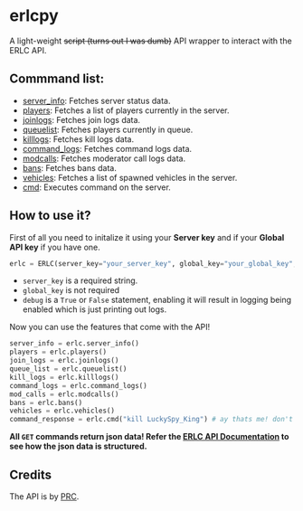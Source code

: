 # erlcpy
A light-weight ~~script (turns out I was dumb)~~ API wrapper to interact with the ERLC API.

## Commmand list:
- [server_info](https://apidocs.policeroleplay.community/for-developers/api-reference#server): Fetches server status data.
- [players](https://apidocs.policeroleplay.community/for-developers/api-reference#server-players): Fetches a list of players currently in the server.
- [joinlogs](https://apidocs.policeroleplay.community/for-developers/api-reference#server-joinlogs): Fetches join logs data.
- [queuelist](https://apidocs.policeroleplay.community/for-developers/api-reference#server-queue): Fetches players currently in queue.
- [killlogs](https://apidocs.policeroleplay.community/for-developers/api-reference#server-killlogs): Fetches kill logs data.
- [command_logs](https://apidocs.policeroleplay.community/for-developers/api-reference#server-commandlogs): Fetches command logs data.
- [modcalls](https://apidocs.policeroleplay.community/for-developers/api-reference#server-modcalls): Fetches moderator call logs data.
- [bans](https://apidocs.policeroleplay.community/for-developers/api-reference#server-bans): Fetches bans data.
- [vehicles](https://apidocs.policeroleplay.community/for-developers/api-reference#server-vehicles): Fetches a list of spawned vehicles in the server.
- [cmd](https://apidocs.policeroleplay.community/for-developers/api-reference#server-command): Executes command on the server.

## How to use it?
First of all you need to initalize it using your **Server key** and if your **Global API key** if you have one.
```python
erlc = ERLC(server_key="your_server_key", global_key="your_global_key", debug=True)
```

- `server_key` is a required string.
- `global_key` is not required
- `debug` is a `True` or `False` statement, enabling it will result in logging being enabled which is just printing out logs.


Now you can use the features that come with the API!
```python
server_info = erlc.server_info() 
players = erlc.players()
join_logs = erlc.joinlogs()
queue_list = erlc.queuelist()
kill_logs = erlc.killlogs()
command_logs = erlc.command_logs()
mod_calls = erlc.modcalls()
bans = erlc.bans()
vehicles = erlc.vehicles()
command_response = erlc.cmd("kill LuckySpy_King") # ay thats me! don't kill me!!
```


**All `GET` commands return json data! Refer the [ERLC API Documentation](https://apidocs.policeroleplay.community/for-developers/api-reference) to see how the json data is structured.**

## Credits
The API is by [PRC](https://twitter.com/PRC_Roblox).
